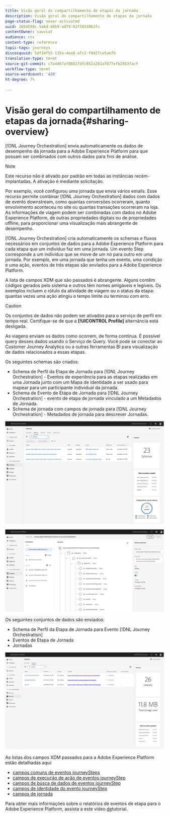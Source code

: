 ```yaml
---
title: Visão geral do compartilhamento de etapas da jornada
description: Visão geral do compartilhamento de etapas da jornada
page-status-flag: never-activated
uuid: 269d590c-5a6d-40b9-a879-02f5033863fc
contentOwner: sauviat
audience: rns
content-type: reference
topic-tags: journeys
discoiquuid: 5df34f55-135a-4ea8-afc2-f9427ce5ae7b
translation-type: tm+mt
source-git-commit: c7a4d67af88827dfc852a281a7877efb2853facf
workflow-type: tm+mt
source-wordcount: '420'
ht-degree: 7%

---
```



# Visão geral do compartilhamento de etapas da jornada{#sharing-overview}

[!DNL Journey Orchestration] envia automaticamente os dados de desempenho da jornada para a Adobe Experience Platform para que possam ser combinados com outros dados para fins de análise.

>[!NOTE]
>
>Este recurso não é ativado por padrão em todas as instâncias recém-implantadas. A ativação é mediante solicitação.

Por exemplo, você configurou uma jornada que envia vários emails. Esse recurso permite combinar [!DNL Journey Orchestration] dados com dados de evento downstream, como quantas conversões ocorreram, quanto envolvimento aconteceu no site ou quantas transações ocorreram na loja. As informações de viagem podem ser combinadas com dados no Adobe Experience Platform, de outras propriedades digitais ou de propriedades offline, para proporcionar uma visualização mais abrangente de desempenho.

[!DNL Journey Orchestration] cria automaticamente os schemas e fluxos necessários em conjuntos de dados para a Adobe Experience Platform para cada etapa que um indivíduo faz em uma jornada. Um evento Step corresponde a um indivíduo que se move de um nó para outro em uma jornada. Por exemplo, em uma jornada que tenha um evento, uma condição e uma ação, eventos de três etapas são enviados para a Adobe Experience Platform.

A lista de campos XDM que são passados é abrangente. Alguns contêm códigos gerados pelo sistema e outros têm nomes amigáveis e legíveis. Os exemplos incluem o rótulo da atividade de viagem ou o status da etapa: quantas vezes uma ação atingiu o tempo limite ou terminou com erro.

>[!CAUTION]
>
>Os conjuntos de dados não podem ser ativados para o serviço de perfil em tempo real. Certifique-se de que a **[!UICONTROL Profile]** alternância está desligada.

As viagens enviam os dados como ocorrem, de forma contínua. É possível query desses dados usando o Serviço de Query. Você pode se conectar ao Customer Journey Analytics ou a outras ferramentas BI para visualização de dados relacionados a essas etapas.

Os seguintes schemas são criados:

* Schema de Perfil da Etapa de Jornada para [!DNL Journey Orchestration] - Eventos de experiência para as etapas realizadas em uma Jornada junto com um Mapa de identidade a ser usado para mapear para um participante individual da jornada.
* Schema de Evento de Etapa de Jornada para [!DNL Journey Orchestration] - evento de etapa de jornada vinculado a um Metadados de Jornada.
* Schema de jornada com campos de jornada para [!DNL Journey Orchestration] - Metadados de jornada para descrever Jornadas.

![](../assets/sharing1.png)

![](../assets/sharing2.png)

Os seguintes conjuntos de dados são enviados:

* Schema de Perfil da Etapa de Jornada para Evento [!DNL Journey Orchestration]
* Eventos de Etapa de Jornada
* Jornadas

![](../assets/sharing3.png)

As listas dos campos XDM passados para a Adobe Experience Platform estão detalhadas aqui:

* [campos comuns de eventos journeySteps](../building-journeys/sharing-common-fields.md)
* [campos de execução de ação de eventos journeyStep](../building-journeys/sharing-execution-fields.md)
* [campos de busca de dados de eventos journeyStep](../building-journeys/sharing-fetch-fields.md)
* [campos de identidade do evento journeyStep](../building-journeys/sharing-identity-fields.md)
* [campos de jornada](../building-journeys/sharing-journey-fields.md)

Para obter mais informações sobre o relatórios de eventos de etapa para o Adobe Experience Platform, assista a este vídeo [de](https://docs.adobe.com/content/help/en/journey-orchestration-learn/tutorials/reporting-step-events-to-adobe-experience-platform.html)tutorial.
